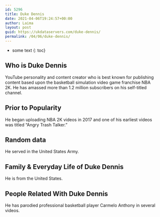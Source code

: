 ```yaml
---
id: 5296
title: Duke Dennis
date: 2021-04-06T19:24:57+00:00
author: Laima
layout: post
guid: https://ukdataservers.com/duke-dennis/
permalink: /04/06/duke-dennis/
---
```


* some text
{: toc}


## Who is Duke Dennis
                  
                  
                  
YouTube personality and content creator who is best known for publishing content based upon the basketball simulation video game franchise NBA 2K. He has amassed more than 1.2 million subscribers on his self-titled channel.  
                  
              
            
              
            
                
                
                
## Prior to Popularity
                  
                  
                  
He began uploading NBA 2K videos in 2017 and one of his earliest videos was titled &#8220;Angry Trash Talker.&#8221; 
                  
              
            
              
            
                
                
                
## Random data
                  
                  
                  
He served in the United States Army. 
                  
              
            
              
            
                
                
                
## Family & Everyday Life of Duke Dennis
                  
                  
                  
He is from the United States. 
                  
              
            
              
            
                
                
                
## People Related With Duke Dennis
                  
                  
                  
He has parodied professional basketball player Carmelo Anthony in several videos.  
                  
              
            
              
            
                
              
            
              
              
            
            
              
            
          
          
          